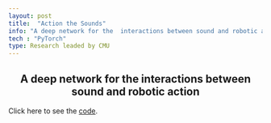 ```yaml
---
layout: post
title:  "Action the Sounds"
info: "A deep network for the  interactions between sound and robotic action."
tech : "PyTorch"
type: Research leaded by CMU
---
```

<h2><center>A deep network for the  interactions between sound and robotic action</center></h2>

Click here to see the [code](https://github.com/MTZHANG1999/Project-Matching-based-on-Audio-and-Image-Sequences).